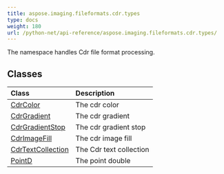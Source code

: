 ```yaml
---
title: aspose.imaging.fileformats.cdr.types
type: docs
weight: 180
url: /python-net/api-reference/aspose.imaging.fileformats.cdr.types/
---
```



The namespace handles Cdr file format processing.

## **Classes**
|**Class**|**Description**|
| :- | :- |
|[CdrColor](/imaging/python-net/api-reference/aspose.imaging.fileformats.cdr.types/cdrcolor/)|The cdr color|
|[CdrGradient](/imaging/python-net/api-reference/aspose.imaging.fileformats.cdr.types/cdrgradient/)|The cdr gradient|
|[CdrGradientStop](/imaging/python-net/api-reference/aspose.imaging.fileformats.cdr.types/cdrgradientstop/)|The cdr gradient stop|
|[CdrImageFill](/imaging/python-net/api-reference/aspose.imaging.fileformats.cdr.types/cdrimagefill/)|The cdr image fill|
|[CdrTextCollection](/imaging/python-net/api-reference/aspose.imaging.fileformats.cdr.types/cdrtextcollection/)|The Cdr text collection|
|[PointD](/imaging/python-net/api-reference/aspose.imaging.fileformats.cdr.types/pointd/)|The point double|
